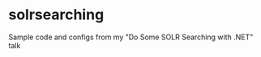 solrsearching
=============

Sample code and configs from my "Do Some SOLR Searching with .NET" talk
